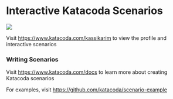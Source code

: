 # Interactive Katacoda Scenarios

[![](http://shields.katacoda.com/katacoda/kassikarim/count.svg)](https://www.katacoda.com/kassikarim "Get your profile on Katacoda.com")

Visit https://www.katacoda.com/kassikarim to view the profile and interactive scenarios

### Writing Scenarios
Visit https://www.katacoda.com/docs to learn more about creating Katacoda scenarios

For examples, visit https://github.com/katacoda/scenario-example
